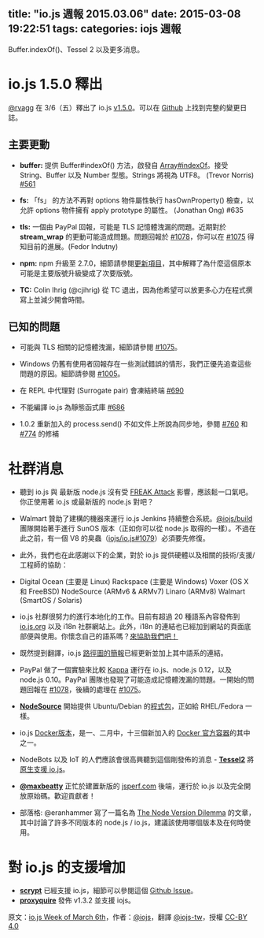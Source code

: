 title: "io.js 週報 2015.03.06"
date: 2015-03-08 19:22:51
tags:
categories: iojs 週報
---


Buffer.indexOf()、Tessel 2 以及更多消息。

# io.js 1.5.0 釋出

[@rvagg](https://github.com/rvagg) 在 3/6（五）釋出了 io.js [v1.5.0](https://iojs.org/dist/latest/)。可以在 [Github](https://github.com/iojs/io.js/blob/v1.x/CHANGELOG.md) 上找到完整的變更日誌。

## 主要更動

* **buffer:** 提供 Buffer#indexOf() 方法，啟發自 [Array#indexOf](https://developer.mozilla.org/en-US/docs/Web/JavaScript/Reference/Global_Objects/Array/indexOf)。接受 String、Buffer 以及 Number 型態。Strings 將視為 UTF8。 (Trevor Norris) [#561](https://github.com/iojs/io.js/pull/561)

* **fs:** 「fs」 的方法不再對 options 物件屬性執行 hasOwnProperty() 檢查，以允許 options 物件擁有 apply prototype 的屬性。 (Jonathan Ong) #635

* **tls:** 一個由 PayPal 回報，可能是 TLS 記憶體洩漏的問題。近期對於 **stream_wrap** 的更動可能造成問題。問題回報於 [#1078](https://github.com/iojs/io.js/pull/1078)，你可以在 [#1075](https://github.com/iojs/io.js/issues/1075) 得知目前的進展。(Fedor Indutny)

* **npm:** npm 升級至 2.7.0，細節請參閱[更新項目](https://github.com/npm/npm/blob/master/CHANGELOG.md#v270-2015-02-26)，其中解釋了為什麼這個原本可能是主要版號升級變成了次要版號。

* **TC:** Colin Ihrig (@cjihrig) 從 TC 退出，因為他希望可以放更多心力在程式撰寫上並減少開會時間。

## 已知的問題

* 可能與 TLS 相關的記憶體洩漏，細節請參閱 [#1075](https://github.com/iojs/io.js/issues/1075)。

* Windows 仍舊有使用者回報存在一些測試錯誤的情形，我們正優先追查這些問題的原因。細節請參閱 [#1005](https://github.com/iojs/io.js/issues/1005)。

* 在 REPL 中代理對 (Surrogate pair) 會凍結終端 [#690](https://github.com/iojs/io.js/issues/690)

* 不能編譯 io.js 為靜態函式庫 [#686](https://github.com/iojs/io.js/issues/686)

* 1.0.2 重新加入的 process.send() 不如文件上所說為同步地，參閱 [#760](https://github.com/iojs/io.js/issues/760)  和 [#774](https://github.com/iojs/io.js/issues/774) 的修補

# 社群消息

* 聽到 io.js 與 最新版 node.js 沒有受 [FREAK Attack](https://freakattack.com/) 影響，應該鬆一口氣吧。你正使用著 io.js 或最新版的 node.js 對吧？

* Walmart 贊助了建構的機器來運行 io.js Jenkins 持續整合系統。[@iojs/build](https://github.com/orgs/iojs/teams/build) 團隊開始著手進行 SunOS 版本（正如你可以從 node.js 取得的一樣）。不過在此之前，有一個 V8 的臭蟲（[iojs/io.js#1079](https://github.com/iojs/io.js/pull/1079)）必須要先修復。

* 此外，我們也在此感謝以下的企業，對於 io.js 提供硬體以及相關的技術/支援/工程師的協助：

* Digital Ocean (主要是 Linux) Rackspace (主要是 Windows) Voxer (OS X 和 FreeBSD) NodeSource (ARMv6 & ARMv7) Linaro (ARMv8) Walmart (SmartOS / Solaris)

* io.js 社群很努力的進行本地化的工作。目前有超過 20 種語系內容發佈到 [io.js.org](http://iojs.org/) 以及 i18n 社群網站上。此外，i18n 的連結也已經加到網站的頁面底部便與使用。你懷念自己的語系嗎？[來協助我們吧！](https://github.com/iojs/website/blob/master/TRANSLATION.md)

* 既然提到翻譯，io.js [路徑圖的簡報](http://roadmap.iojs.org/)已經更新並加上其中語系的連結。

* PayPal 做了一個實驗來比較 [Kappa](https://www.npmjs.com/package/kappa) 運行在 io.js、node.js 0.12，以及 node.js 0.10。PayPal 團隊也發現了可能造成記憶體洩漏的問題。一開始的問題回報在 [#1078](https://github.com/iojs/io.js/pull/1078)，後續的處理在 [#1075](https://github.com/iojs/io.js/issues/1075)。

* [**NodeSource**](http://nodesource.com/) 開始提供 Ubuntu/Debian 的[程式包](https://nodesource.com/blog/nodejs-v012-iojs-and-the-nodesource-linux-repositories)，正如給 RHEL/Fedora 一樣。

* io.js [Docker版本](https://registry.hub.docker.com/u/library/iojs/)，是一、二月中，十三個新加入的 [Docker 官方容器](http://blog.docker.com/2015/03/thirteen-new-official-repositories-added-in-january-and-february/)的其中之一。

* NodeBots 以及 IoT 的人們應該會很高興聽到這個剛發佈的消息 - [**Tessel2**](http://blog.technical.io/post/112787427217/tessel-2-new-hardware-for-the-tessel-ecosystem) 將[原生支援 io.js](http://blog.technical.io/post/112888410737/moving-faster-with-io-js)。

* [**@maxbeatty**](https://twitter.com/maxbeatty) 正忙於建置新版的 [jsperf.com](http://jsperf.com/) 後端，運行於 io.js 以及完全開放原始碼。歡迎貢獻者！

* 部落格: @eranhammer 寫了一篇名為 [The Node Version Dilemma](http://hueniverse.com/2015/03/02/the-node-version-dilemma/) 的文章，其中討論了許多不同版本的 node.js / io.js，建議該使用哪個版本及在何時使用。

# 對 io.js 的支援增加

* [**scrypt**](https://npmjs.com/scrypt) 已經支援 io.js，細節可以參閱這個 [Github Issue](https://github.com/barrysteyn/node-scrypt/issues/39)。
* [**proxyquire**](https://github.com/thlorenz/proxyquire) 發佈 v1.3.2 並支援 iojs。

原文：[io.js Week of March 6th](https://medium.com/node-js-javascript/io-js-week-of-march-6th-2f9344688277)，作者：[@iojs](https://medium.com/@iojs)，翻譯 [@iojs-tw](https://github.com/iojs/iojs-tw)，授權 [CC-BY 4.0](https://creativecommons.org/licenses/by/4.0/deed.zh_TW)
